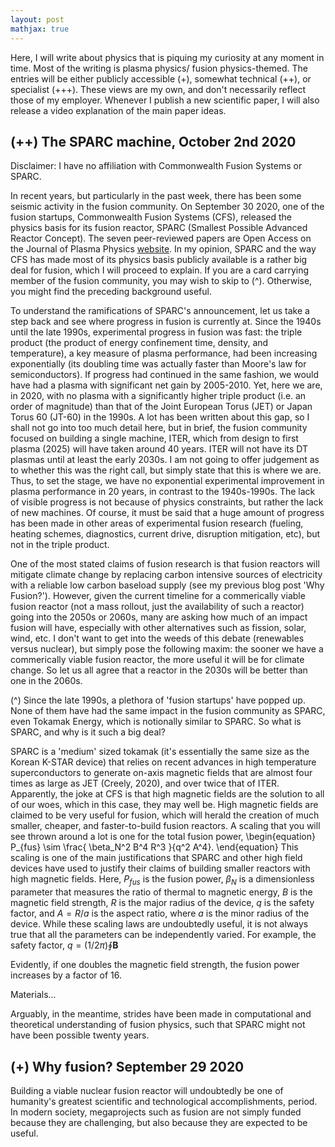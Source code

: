 ```yaml
---
layout: post
mathjax: true
---
```


Here, I will write about physics that is piquing my curiosity at any moment in time. Most of the writing is plasma physics/ fusion physics-themed. The entries will be either publicly accessible (+), somewhat technical (++), or specialist (+++). These views are my own, and don't necessarily reflect those of my employer. Whenever I publish a new scientific paper, I will also release a video explanation of the main paper ideas.

## (++) The SPARC machine, October 2nd 2020

Disclaimer: I have no affiliation with Commonwealth Fusion Systems or SPARC.

In recent years, but particularly in the past week, there has been some seismic activity in the fusion community. On September 30 2020, one of the fusion startups, Commonwealth Fusion Systems (CFS), released the physics basis for its fusion reactor, SPARC (Smallest Possible Advanced Reactor Concept). The seven peer-reviewed papers are Open Access on the Journal of Plasma Physics [website](https://www.cambridge.org/core/journals/journal-of-plasma-physics/collections/status-of-the-sparc-physics-basis). In my opinion, SPARC and the way CFS has made most of its physics basis publicly available is a rather big deal for fusion, which I will proceed to explain. If you are a card carrying member of the fusion community, you may wish to skip to (^). Otherwise, you might find the preceding background useful.

To understand the ramifications of SPARC's announcement, let us take a step back and see where progress in fusion is currently at. Since the 1940s until the late 1990s, experimental progress in fusion was fast: the triple product (the product of energy confinement time, density, and temperature), a key measure of plasma performance, had been increasing exponentially (its doubling time was actually faster than Moore's law for semiconductors). If progress had continued in the same fashion, we would have had a plasma with significant net gain by 2005-2010. Yet, here we are, in 2020, with no plasma with a significantly higher triple product (i.e. an order of magnitude) than that of the Joint European Torus (JET) or Japan Torus 60 (JT-60) in the 1990s. A lot has been written about this gap, so I shall not go into too much detail here, but in brief, the fusion community focused on building a single machine, ITER, which from design to first plasma (2025) will have taken around 40 years. ITER will not have its DT plasmas until at least the early 2030s. I am not going to offer judgement as to whether this was the right call, but simply state that this is where we are. Thus, to set the stage, we have no exponential experimental improvement in plasma performance in 20 years, in contrast to the 1940s-1990s. The lack of visible progress is not because of physics constraints, but rather the lack of new machines. Of course, it must be said that a huge amount of progress has been made in other areas of experimental fusion research (fueling, heating schemes, diagnostics, current drive, disruption mitigation, etc), but not in the triple product.

One of the most stated claims of fusion research is that fusion reactors will mitigate climate change by replacing carbon intensive sources of electricity with a reliable low carbon baseload supply (see my previous blog post 'Why Fusion?'). However, given the current timeline for a commerically viable fusion reactor (not a mass rollout, just the availability of such a reactor) going into the 2050s or 2060s, many are asking how much of an impact fusion will have, especially with other alternatives such as fission, solar, wind, etc. I don't want to get into the weeds of this debate (renewables versus nuclear), but simply pose the following maxim: the sooner we have a commerically viable fusion reactor, the more useful it will be for climate change. So let us all agree that a reactor in the 2030s will be better than one in the 2060s.

(^) Since the late 1990s, a plethora of 'fusion startups' have popped up. None of them have had the same impact in the fusion community as SPARC, even Tokamak Energy, which is notionally similar to SPARC. So what is SPARC, and why is it such a big deal?

SPARC is a 'medium' sized tokamak (it's essentially the same size as the Korean K-STAR device) that relies on recent advances in high temperature superconductors to generate on-axis magnetic fields that are almost four times as large as JET (Creely, 2020), and over twice that of ITER. Apparently, the joke at CFS is that high magnetic fields are the solution to all of our woes, which in this case, they may well be. High magnetic fields are claimed to be very useful for fusion, which will herald the creation of much smaller, cheaper, and faster-to-build fusion reactors. A scaling that you will see thrown around a lot is one for the total fusion power,
\begin{equation}
P_{fus} \sim \frac{ \beta_N^2 B^4 R^3 }{q^2 A^4}.
\end{equation}
This scaling is one of the main justifications that SPARC and other high field devices have used to justify their claims of building smaller reactors with high magnetic fields. Here, $P_{fus}$ is the fusion power, $\beta_N$ is a dimensionless parameter that measures the ratio of thermal to magnetic energy, $B$ is the magnetic field strength, $R$ is the major radius of the device, $q$ is the safety factor, and $A = R / a$ is the aspect ratio, where $a$ is the minor radius of the device. While these scaling laws are undoubtedly useful, it is not always true that all the parameters can be independently varied. For example, the safety factor, $q = (1/2\pi) \oint \mathbf{B}$

Evidently, if one doubles the magnetic field strength, the fusion power increases by a factor of 16. 

Materials...

Arguably, in the meantime, strides have been made in computational and theoretical understanding of fusion physics, such that SPARC might not have been possible twenty years.

## (+) Why fusion? September 29 2020

Building a viable nuclear fusion reactor will undoubtedly be one of humanity's greatest scientific and technological accomplishments, period. In modern society, megaprojects such as fusion are not simply funded because they are challenging, but also because they are expected to be useful. 

